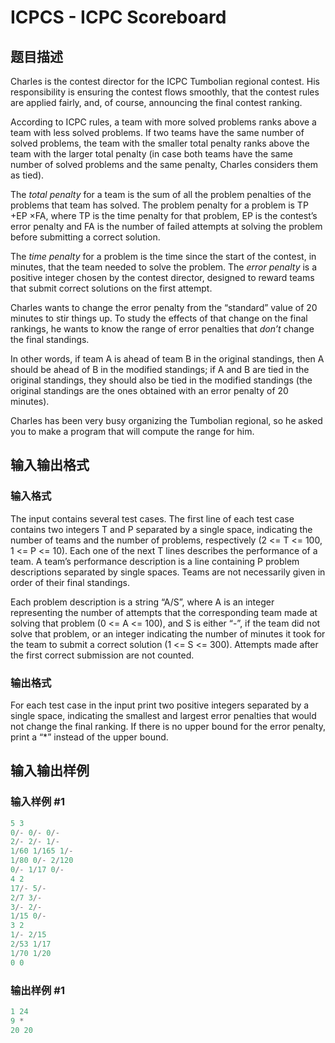 # ICPCS - ICPC Scoreboard

## 题目描述

Charles is the contest director for the ICPC Tumbolian regional contest. His responsibility is ensuring the contest flows smoothly, that the contest rules are applied fairly, and, of course, announcing the final contest ranking.

According to ICPC rules, a team with more solved problems ranks above a team with less solved problems. If two teams have the same number of solved problems, the team with the smaller total penalty ranks above the team with the larger total penalty (in case both teams have the same number of solved problems and the same penalty, Charles considers them as tied).

The _total penalty_ for a team is the sum of all the problem penalties of the problems that team has solved. The problem penalty for a problem is TP +EP ×FA, where TP is the time penalty for that problem, EP is the contest’s error penalty and FA is the number of failed attempts at solving the problem before submitting a correct solution.

The _time penalty_ for a problem is the time since the start of the contest, in minutes, that the team needed to solve the problem. The _error penalty_ is a positive integer chosen by the contest director, designed to reward teams that submit correct solutions on the first attempt.

Charles wants to change the error penalty from the “standard” value of 20 minutes to stir things up. To study the effects of that change on the final rankings, he wants to know the range of error penalties that _don’t_ change the final standings.

In other words, if team A is ahead of team B in the original standings, then A should be ahead of B in the modified standings; if A and B are tied in the original standings, they should also be tied in the modified standings (the original standings are the ones obtained with an error penalty of 20 minutes).

Charles has been very busy organizing the Tumbolian regional, so he asked you to make a program that will compute the range for him.

## 输入输出格式

### 输入格式

The input contains several test cases. The first line of each test case contains two integers T and P separated by a single space, indicating the number of teams and the number of problems, respectively (2 <= T <= 100, 1 <= P <= 10). Each one of the next T lines describes the performance of a team. A team’s performance description is a line containing P problem descriptions separated by single spaces. Teams are not necessarily given in order of their final standings.

Each problem description is a string “A/S”, where A is an integer representing the number of attempts that the corresponding team made at solving that problem (0 <= A <= 100), and S is either “-”, if the team did not solve that problem, or an integer indicating the number of minutes it took for the team to submit a correct solution (1 <= S <= 300). Attempts made after the first correct submission are not counted.

### 输出格式

For each test case in the input print two positive integers separated by a single space, indicating the smallest and largest error penalties that would not change the final ranking. If there is no upper bound for the error penalty, print a “\*” instead of the upper bound.

## 输入输出样例

### 输入样例 #1

```cpp
5 3
0/- 0/- 0/-
2/- 2/- 1/-
1/60 1/165 1/-
1/80 0/- 2/120
0/- 1/17 0/-
4 2
17/- 5/-
2/7 3/-
3/- 2/-
1/15 0/-
3 2
1/- 2/15
2/53 1/17
1/70 1/20
0 0
```


### 输出样例 #1

```cpp
1 24
9 *
20 20
```



